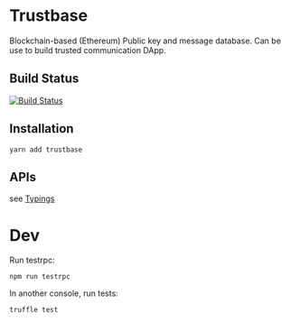 # Trustbase

Blockchain-based (Ethereum) Public key and message database. Can be use to build trusted communication DApp.

## Build Status

[![Build Status](https://travis-ci.org/ceoimon/trustbase.svg?branch=master)](https://travis-ci.org/ceoimon/trustbase)

## Installation

```base
yarn add trustbase
```

## APIs

see [Typings](./typings/trustbase.d.ts)

# Dev

Run testrpc:

```
npm run testrpc
```

In another console, run tests:

```
truffle test
```
